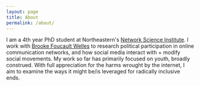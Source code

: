 ```yaml
---
layout: page
title: About
permalink: /about/
---
```


I am a 4th year PhD student at Northeastern's [Network Science Institute](https://www.networkscienceinstitute.org/). I work with [Brooke Foucault Welles](http://brooke-welles.squarespace.com/) to research political participation in online communication networks, and how social media interact with + modify social movements. My work so far has primarily focused on youth, broadly construed. With full appreciation for the harms wrought by the internet, I aim to examine the ways it might be/is leveraged for radically inclusive ends. 

